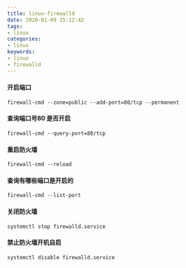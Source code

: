 ```yaml
---
title: linux-firewalld
date: 2020-01-09 15:12:42
tags:
- linux
categories:
- linux
keywords:
- linux
- firewalld
---
```


#### 开启端口

```
firewall-cmd --zone=public --add-port=80/tcp --permanent
```

#### 查询端口号80 是否开启

```
firewall-cmd --query-port=80/tcp
```

#### 重启防火墙

```
firewall-cmd --reload
```

#### 查询有哪些端口是开启的

```
firewall-cmd --list-port
```

#### 关闭防火墙

```
systemctl stop firewalld.service
```

#### 禁止防火墙开机自启

```
systemctl disable firewalld.service
```

